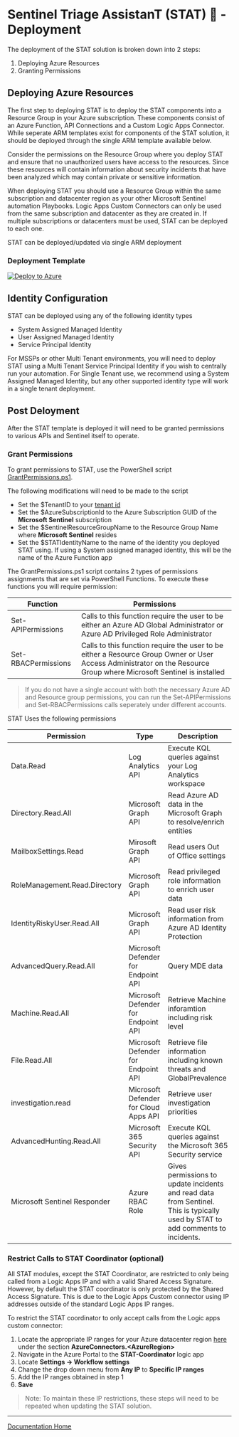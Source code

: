 # Sentinel Triage AssistanT (STAT) :hospital: - Deployment

The deployment of the STAT solution is broken down into 2 steps:

1. Deploying Azure Resources
2. Granting Permissions

## Deploying Azure Resources

The first step to deploying STAT is to deploy the STAT components into a Resource Group in your Azure subscription.  These components consist of an Azure Function, API Connections and a Custom Logic Apps Connector.  While seperate ARM templates exist for components of the STAT solution, it should be deployed through the single ARM template available below.

Consider the permissions on the Resource Group where you deploy STAT and ensure that no unauthorized users have access to the resources.  Since these resources will contain information about security incidents that have been analyzed which may contain private or sensitive information.

When deploying STAT you should use a Resource Group within the same subscription and datacenter region as your other Microsoft Sentinel automation Playbooks.  Logic Apps Custom Connectors can only be used from the same subscription and datacenter as they are created in.  If multiple subscriptions or datacenters must be used, STAT can be deployed to each one.

STAT can be deployed/updated via single ARM deployment

### Deployment Template

[![Deploy to Azure](https://aka.ms/deploytoazurebutton)](https://portal.azure.com/#create/Microsoft.Template/uri/https%3A%2F%2Fraw.githubusercontent.com%2Fbriandelmsft%2FSentinelAutomationModules%2Fstatv2_preview%2FDeploy%2Fstatdeploy.json/createUIDefinitionUri/https%3A%2F%2Fraw.githubusercontent.com%2Fbriandelmsft%2FSentinelAutomationModules%2Fstatv2_preview%2FDeploy%2Fdeployui.json)

## Identity Configuration

STAT can be deployed using any of the following identity types

*   System Assigned Managed Identity
*   User Assigned Managed Identity
*   Service Principal Identity

For MSSPs or other Multi Tenant environments, you will need to deploy STAT using a Multi Tenant Service Principal Identity if you wish to centrally run your automation.  For Single Tenant use, we recommend using a System Assigned Managed Identity, but any other supported identity type will work in a single tenant deployment.

## Post Deloyment

After the STAT template is deployed it will need to be granted permissions to various APIs and Sentinel itself to operate.

### Grant Permissions

To grant permissions to STAT, use the PowerShell script [GrantPermissions.ps1](/Deploy/GrantPermissions.ps1).  

The following modifications will need to be made to the script

* Set the $TenantID to your [tenant id](https://docs.microsoft.com/azure/active-directory/fundamentals/active-directory-how-to-find-tenant) 
* Set the $AzureSubscriptionId to the Azure Subscription GUID of the **Microsoft Sentinel** subscription
* Set the $SentinelResourceGroupName to the Resource Group Name where **Microsoft Sentinel** resides
* Set the $STATIdentityName to the name of the identity you deployed STAT using.  If using a System assigned managed identity, this will be the name of the Azure Function app


The GrantPermissions.ps1 script contains 2 types of permissions assignments that are set via PowerShell Functions.  To execute these functions you will require permission:

|Function|Permissions|
|---|---|
|Set-APIPermissions|Calls to this function require the user to be either an Azure AD Global Administrator or Azure AD Privileged Role Administrator|
|Set-RBACPermissions|Calls to this function require the user to be either a Resource Group Owner or User Access Administrator on the Resource Group where Microsoft Sentinel is installed|

> If you do not have a single account with both the necessary Azure AD and Resource group permissions, you can run the Set-APIPermissions and Set-RBACPermissions calls seperately under different accounts.

STAT Uses the following permissions

|Permission|Type|Description|
|---|---|---|
|Data.Read|Log Analytics API|Execute KQL queries against your Log Analytics workspace|
|Directory.Read.All|Microsoft Graph API|Read Azure AD data in the Microsoft Graph to resolve/enrich entities|
|MailboxSettings.Read|Mirosoft Graph API|Read users Out of Office settings|
|RoleManagement.Read.Directory|Microsoft Graph API|Read privileged role information to enrich user data|
|IdentityRiskyUser.Read.All|Microsoft Graph API|Read user risk information from Azure AD Identity Protection|
|AdvancedQuery.Read.All|Microsoft Defender for Endpoint API|Query MDE data|
|Machine.Read.All|Microsoft Defender for Endpoint API|Retrieve Machine inforamtion including risk level|
|File.Read.All|Microsoft Defender for Endpoint API|Retrieve file information including known threats and GlobalPrevalence|
|investigation.read|Microsoft Defender for Cloud Apps API|Retrieve user investigation priorities|
|AdvancedHunting.Read.All|Microsoft 365 Security API|Execute KQL queries against the Microsoft 365 Security service|
|Microsoft Sentinel Responder|Azure RBAC Role|Gives permissions to update incidents and read data from Sentinel. This is typically used by STAT to add comments to incidents.|

### Restrict Calls to STAT Coordinator (optional)

All STAT modules, except the STAT Coordinator, are restricted to only being called from a Logic Apps IP and with a valid Shared Access Signature.  However, by default the STAT coordinator is only protected by the Shared Access Signature.  This is due to the Logic Apps Custom connector using IP addresses outside of the standard Logic Apps IP ranges.

To restrict the STAT coordinator to only accept calls from the Logic apps custom connector:
1. Locate the appropriate IP ranges for your Azure datacenter region [here](https://www.microsoft.com/download/details.aspx?id=56519) under the section **AzureConnectors.&lt;AzureRegion&gt;**
2. Navigate in the Azure Portal to the **STAT-Coordinator** logic app
3. Locate **Settings -> Workflow settings**
4. Change the drop down menu from **Any IP** to **Specific IP ranges**
5. Add the IP ranges obtained in step 1
6. **Save**

> Note: To maintain these IP restrictions, these steps will need to be repeated when updating the STAT solution.


---
[Documentation Home](readme.md)
